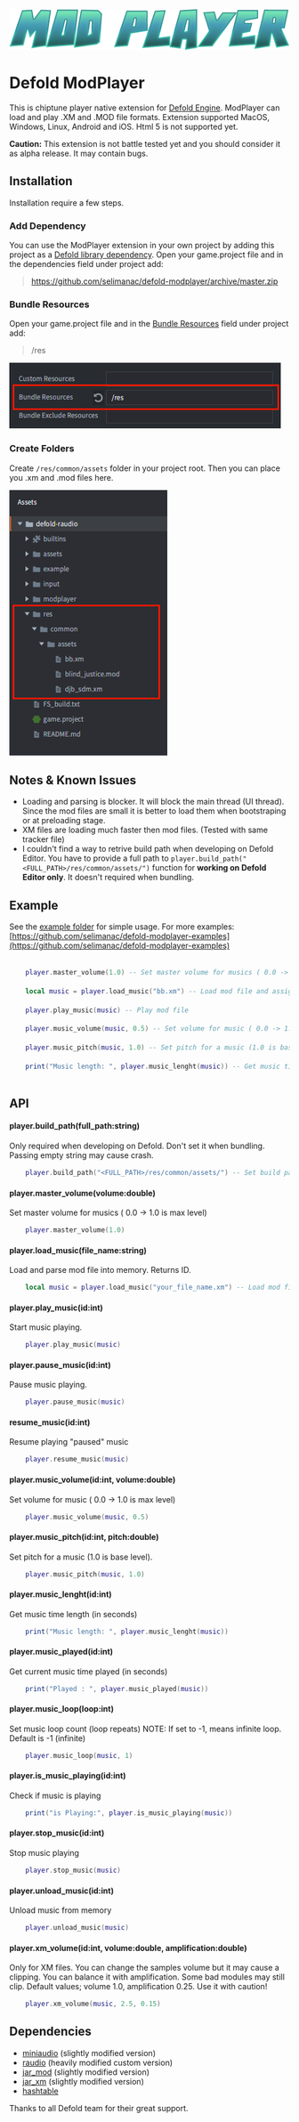 ![ModPlayer](https://github.com/selimanac/defold-modplayer/blob/master/assets/modplayer_logo.png?raw=true)

# Defold ModPlayer

This is chiptune player native extension for [Defold Engine](https://www.defold.com/). ModPlayer can load and play .XM and .MOD file formats. Extension supported MacOS, Windows, Linux, Android and iOS. Html 5 is not supported yet.

**Caution:** This extension is not battle tested yet and you should consider it as alpha release. It may contain bugs.


## Installation

Installation require a few steps. 

### Add Dependency

You can use the ModPlayer extension in your own project by adding this project as a [Defold library dependency](http://www.defold.com/manuals/libraries/).
Open your game.project file and in the dependencies field under project add:

>https://github.com/selimanac/defold-modplayer/archive/master.zip

### Bundle Resources

Open your game.project file and in the [Bundle Resources](https://www.defold.com/manuals/project-settings/) field under project add:

>/res

![Bundle](https://github.com/selimanac/defold-modplayer/blob/master/assets/screenshots/bundle.png?raw=true)

### Create Folders

Create `/res/common/assets` folder in your project root. Then you can place you .xm and .mod files here.

![Bundle](https://github.com/selimanac/defold-modplayer/blob/master/assets/screenshots/folders.png?raw=true)


## Notes & Known Issues

* Loading and parsing is blocker. It will block the main thread (UI thread). Since the mod files are small it is better to load them when bootstraping or at preloading stage.
* XM files are loading much faster then mod files. (Tested with same tracker file) 
* I couldn't find a way to retrive build path when developing on Defold Editor. You have to provide a full path to `player.build_path("<FULL_PATH>/res/common/assets/")` function for **working on Defold Editor only**. It doesn't required when bundling.

## Example

See the [example folder](https://github.com/selimanac/defold-modplayer/tree/master/example) for simple usage. For more examples: [https://github.com/selimanac/defold-modplayer-examples](https://github.com/selimanac/defold-modplayer-examples)

```lua

	player.master_volume(1.0) -- Set master volume for musics ( 0.0 -> 1.0 is max level)
	
	local music = player.load_music("bb.xm") -- Load mod file and assign it is ID
	
	player.play_music(music) -- Play mod file
	
	player.music_volume(music, 0.5) -- Set volume for music ( 0.0 -> 1.0 is max level)
	
	player.music_pitch(music, 1.0) -- Set pitch for a music (1.0 is base level)
	
	print("Music length: ", player.music_lenght(music)) -- Get music time length (in seconds)
	
```

## API

#### player.build_path(full_path:string)

Only required when developing on Defold. Don't set it when bundling. Passing empty string may cause crash.


```lua
	player.build_path("<FULL_PATH>/res/common/assets/") -- Set build path for working on Editor only 
```

#### player.master_volume(volume:double)

Set master volume for musics ( 0.0 -> 1.0 is max level)

```lua
	player.master_volume(1.0)
```

#### player.load_music(file_name:string)

Load and parse mod file into memory.
Returns ID.

```lua
	local music = player.load_music("your_file_name.xm") -- Load mod file and assign it is ID[int] 
```

#### player.play_music(id:int)

Start music playing.

```lua
	player.play_music(music) 
```

#### player.pause_music(id:int)

Pause music playing.

```lua
	player.pause_music(music) 
```

#### resume_music(id:int)

Resume playing "paused" music

```lua
	player.resume_music(music)
```

#### player.music_volume(id:int, volume:double)

Set volume for music ( 0.0 -> 1.0 is max level)

```lua
	player.music_volume(music, 0.5)
```

#### player.music_pitch(id:int, pitch:double)

Set pitch for a music (1.0 is base level). 

```lua
	player.music_pitch(music, 1.0) 
```

#### player.music_lenght(id:int)

Get music time length (in seconds)

```lua
	print("Music length: ", player.music_lenght(music))
```

#### player.music_played(id:int)

Get current music time played (in seconds)

```lua
	print("Played : ", player.music_played(music))
```

#### player.music_loop(loop:int)

Set music loop count (loop repeats) NOTE: If set to -1, means infinite loop. Default is -1 (infinite)

```lua
	player.music_loop(music, 1)
```

#### player.is_music_playing(id:int)

Check if music is playing

```lua
	print("is Playing:", player.is_music_playing(music)) 
```

#### player.stop_music(id:int)

Stop music playing

```lua
	player.stop_music(music) 
```

#### player.unload_music(id:int)

Unload music from memory

```lua
	player.unload_music(music)
```

#### player.xm_volume(id:int, volume:double, amplification:double)

Only for XM files. You can change the samples volume but it may cause a clipping. You can balance it with amplification. Some bad modules may still clip. Default values; volume 1.0, amplification 0.25.
Use it with caution!

```lua
	player.xm_volume(music, 2.5, 0.15)
```

## Dependencies

* [miniaudio](https://github.com/dr-soft/miniaudio) (slightly modified version)
* [raudio](https://github.com/raysan5/raylib/blob/master/src/raudio.h) (heavily modified custom version)
* [jar_mod](https://github.com/kd7tck/jar/blob/master/jar_mod.h) (slightly modified version)
* [jar_xm](https://github.com/kd7tck/jar/blob/master/jar_xm.h) (slightly modified version)
* [hashtable](https://github.com/JCash/containers/blob/master/src/jc/hashtable.h)

Thanks to all Defold team for their great support. 